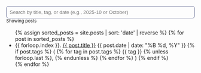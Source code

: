 <div id="search-container" style="margin: 1rem 0;">
  <input id="post-search" type="text" placeholder="Search by title, tag, or date (e.g., 2025-10 or October)" style="width: 100%; padding: 0.5rem; border-radius: 6px; border: 1px solid #565f89; background: transparent; color: inherit;" />
  <small id="search-help">Showing <span id="post-count"></span> posts</small>
  <script>
    (function () {
      const input = document.getElementById('post-search');
      const list = document.getElementById('post-list');
      if (!list) return;
      const items = Array.from(list.querySelectorAll('li'));
      const countEl = document.getElementById('post-count');
      function filter() {
        const q = (input.value || '').trim().toLowerCase();
        let visible = 0;
        items.forEach(li => {
          if (!q) { li.style.display = ''; visible++; return; }
          const t = (li.dataset.title || '');
          const tags = (li.dataset.tags || '');
          const date = (li.dataset.date || '');
          const datestr = (li.dataset.datestr || '');
          const match = t.includes(q) || tags.includes(q) || date.includes(q) || datestr.includes(q);
          li.style.display = match ? '' : 'none';
          if (match) visible++;
        });
        if (countEl) countEl.textContent = String(visible);
      }
      input.addEventListener('input', filter);
      // initialize count on load
      filter();
    })();
  </script>
</div>

<ul id="post-list">
  {% assign sorted_posts = site.posts | sort: 'date' | reverse %}
  {% for post in sorted_posts %}
  <li class="post-item"
      data-title="{{ post.title | downcase }}"
      data-tags="{% if post.tags %}{{ post.tags | join: ' ' | downcase }}{% endif %}"
      data-date="{{ post.date | date: '%Y-%m-%d' }}"
      data-datestr="{{ post.date | date: '%B %d, %Y' | downcase }}">
    <span>{{ forloop.index }}.</span>
    <a href="{{ post.url }}">{{ post.title }}</a>
    <span>{{ post.date | date: "%B %d, %Y" }}
        {% if post.tags %}  
        <span>
        (
        {% for tag in post.tags %}
          {{ tag }}
        {% unless forloop.last %}, {% endunless %}
        {% endfor %}
        )
        </span>
    {% endif %}
    </span>

  </li>
  {% endfor %}
</ul>

